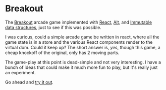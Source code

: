 # Breakout
The [Breakout](https://en.wikipedia.org/wiki/Breakout_%28video_game%29) arcade game
implemented with [React](https://facebook.github.io/react/), [Alt](http://alt.js.org/),
and [Immutable data structures](https://facebook.github.io/immutable-js/), just to see if this was possible.

I was curious, could a simple arcade game be written in react, where all the
game state is in a store and the various React components render to the virtual dom.
Could it keep up?  The short answer is, _yes_, though this game, a cheap knockoff of
the original, only has 2 moving parts.

The game-play at this point is dead-simple and not very interesting. I have
a bunch of ideas that could make
it much more fun to play, but it's really just an experiment.

Go ahead and [try it out](https://eschiebel.github.io/).

